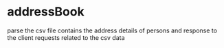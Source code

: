 # addressBook
parse the csv file contains the address details of persons and response to the client requests related to the csv data
